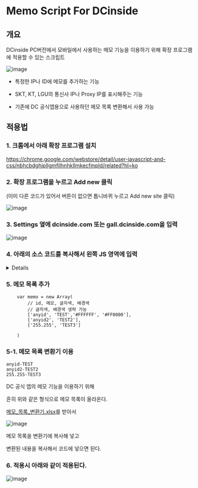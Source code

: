 # Memo Script For DCinside
## 개요
DCinside PC버전에서 모바일에서 사용하는 메모 기능을 이용하기 위해
확장 프로그램에 적용할 수 있는 스크립트

![image](https://user-images.githubusercontent.com/66747535/100087170-a77c2a00-2e91-11eb-9a92-f0b716547861.png)
- 특정한 IP나 ID에 메모를 추가하는 기능

- SKT, KT, LGU의 통신사 IP나 Proxy IP를 표시해주는 기능

- 기존에 DC 공식앱용으로 사용하던 메모 목록 변환해서 사용 가능

## 적용법

### 1. 크롬에서 아래 확장 프로그램 설치

https://chrome.google.com/webstore/detail/user-javascript-and-css/nbhcbdghjpllgmfilhnhkllmkecfmpld/related?hl=ko

### 2. 확장 프로그램을 누르고 Add new 클릭

(이미 다른 코드가 있어서 버튼이 없으면 톱니바퀴 누르고 Add new site 클릭)

![image](https://user-images.githubusercontent.com/66747535/100087699-718b7580-2e92-11eb-8e37-b67a2b00e722.png)

### 3. Settings 옆에 dcinside.com 또는 gall.dcinside.com을 입력

![image](https://user-images.githubusercontent.com/66747535/100087711-74866600-2e92-11eb-86a0-c0c078f69e76.png)

### 4. 아래의 소스 코드를 복사해서 왼쪽 JS 영역에 입력
<details>
  
```
(function(){
	
	// id, 메모, 글자색, 배경색
	// 글자색, 배경색 생략 가능
	var memo = new Array(
		['anyid', 'TEST','#FFFFFF', '#FF0000'],
		['255.255', 'TEST2']

	)
	//생략시 기본 글자색, 배경색
	var textColor2 = '#666666'
	var backColor2 = '#FFDF0E'
	
	//-----------------------------------------------------------------------------------------------------

	// SKT, KT, LGU, Proxy
	var ipname = ['SKT','KT','LGU','Proxy']
	var ip = new Array(
		['203.226', '223.63', '211.234', '115.161', '121.190', '122.202', '122.32', '175.202', '223.32', '223.33', '223.62', '223.38', '223.39', '223.57'],
		['118.235', '39.7', '110.70', '175.223', '175.252', '211.246', '210.125'],
		['106.101', '61.43', '114.200', '117.111', '211.36', '106.102', '125.188'],
		['67.207', '67.205', '46.101', '45.55', '37.139', '208.68', '207.154', '206.189', '198.211', '198.199', '192.81', '192.34', '192.241', '188.166', '178.62', '174.138', '167.99', '165.227', '162.243', '159.89', '159.65', '159.203', '146.185', '139.59', '138.68', '138.197', '128.199', '107.170', '104.236', '104.131', '188.226', '104.232', '164.132', '185.242', '38.132', '172.98', '188.172', '95.174', '185.217', '185.163', '139.99', '128.199', '178.62', '193.107', '222.251', '209.82', '139.59', '192.241', '70.71', '198.211', '87.101', '146.185', '145.239', '104.236', '109.224', '103.102', '178.62', '46.101', '95.174', '.181.40', '107.178', '45.33', '194.99', '141.0', '209.97', '203.175', '.96.245', '81.18', '5.199', '213.6', '166.216', '51.254', '207.189', '31.13', '216.162', '84.39', '27.118', '217.78', '82.102', '31.207', '168.235', '159.122', '89.46', '165.84', '90.254', '162.222', '178.128', '82.196', '12.129', '174.210', '85.115', '8.37', '185.236', '183.91', '185.104', '185.158', '185.232', '192.162', '157.82', '206.225', '172.58', '113.197', '91.235', '50.196', '216.9', '198.52', '77.111', '195.206', '185.4', '122.252', '96.74', '113.192', '101.15' ]
	);
	var textColor = ['#398764', '#D38402', '#A24CA0', '#ff0000'];
	var backColor = ['#D9FFDB', '#FFEDD2', '#FEE6FD', '#FEC3C3'];
	
	//-----------------------------------------------------------------------------------------------------
	// Made By KeNai
	// blog.naver.com/skahjqkrtk


	Array.from(document.getElementsByClassName('ub-writer')).forEach(function(e){
		
		//메모
		memo.forEach(function(x){
			if(x[0] == e.getAttribute('data-uid')){
				var mem = document.createElement("span");
				mem.appendChild(document.createTextNode(x[1]));
				mem.setAttribute('style', 'color:' + ((x[2]===undefined)?textColor2:x[2]) + ';background-color:' + ((x[3]===undefined)?backColor2:x[3]) + ';padding:3px;');
				e.appendChild(mem);
			}
			if(x[0] == e.getAttribute('data-ip')){
				var mem = document.createElement("span");
				mem.appendChild(document.createTextNode(x[1]));
				mem.setAttribute('style', 'color:' + ((x[2]===undefined)?textColor2:x[2]) + ';background-color:' + ((x[3]===undefined)?backColor2:x[3]) + ';padding:3px;');
				e.appendChild(mem);
			}
			
		});
		
		//통피, 프록시
		if(e.getAttribute('data-ip')){
			ip.forEach(function(x){
				if(-1 != x.indexOf(e.getAttribute('data-ip'))){
					e.getElementsByClassName('ip')[0].innerHTML = e.getElementsByClassName('ip')[0].innerHTML + " " + ipname[ip.indexOf(x)]
					e.getElementsByClassName('ip')[0].setAttribute('style', "color:" + textColor[ip.indexOf(x)]);
					e.style.backgroundColor = backColor[ip.indexOf(x)];
				}
			});
		}
	});
})();
```
</details>

### 5. 메모 목록 추가
```
	var memo = new Array(
	    // id, 메모, 글자색, 배경색
	    // 글자색, 배경색 생략 가능
	    ['anyid', 'TEST','#FFFFFF', '#FF0000'],
        ['anyid2', 'TEST2'],
		['255.255', 'TEST3']

	)
```
  
### 5-1. 메모 목록 변환기 이용
```
anyid-TEST
anyid2-TEST2
255.255-TEST3
```
DC 공식 앱의 메모 기능을 이용하기 위해

흔히 위와 같은 형식으로 메모 목록이 올라온다.

[메모_목록_변환기.xlsx](https://github.com/ke-nai/JavaScript-MemoScriptForDCinside/blob/main/%EB%A9%94%EB%AA%A8_%EB%AA%A9%EB%A1%9D_%EB%B3%80%ED%99%98%EA%B8%B0.xlsx)를 받아서

![image](https://user-images.githubusercontent.com/66747535/100087857-a7305e80-2e92-11eb-8ea5-76488c140bcc.png)

메모 목록을 변환기에 복사해 넣고

변환된 내용을 복사해서 코드에 넣으면 된다.

### 6. 적용시 아래와 같이 적용된다.
![image](https://user-images.githubusercontent.com/66747535/100087170-a77c2a00-2e91-11eb-9a92-f0b716547861.png)
